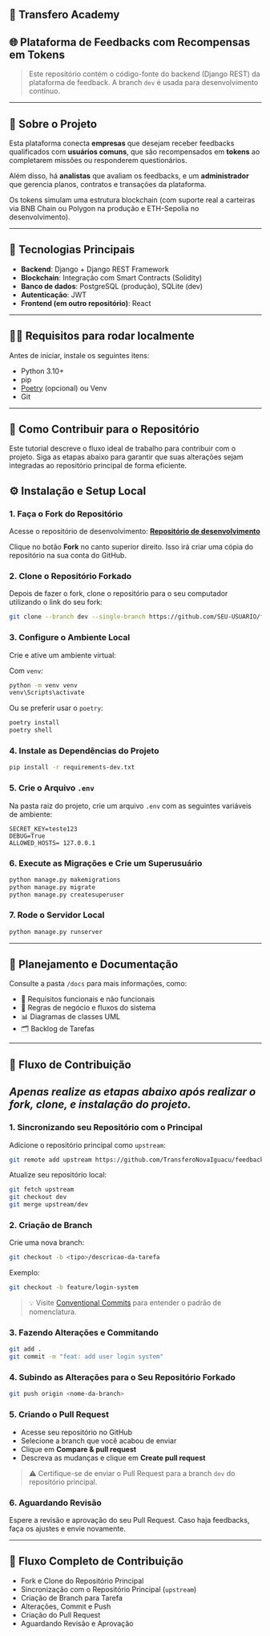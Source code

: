 ## 📘 Transfero Academy
## 🌐 Plataforma de Feedbacks com Recompensas em Tokens


> Este repositório contém o código-fonte do backend (Django REST) da plataforma de feedback. A branch `dev` é usada para desenvolvimento contínuo.

---

## 📌 Sobre o Projeto

Esta plataforma conecta **empresas** que desejam receber feedbacks qualificados com **usuários comuns**, que são recompensados em **tokens** ao completarem missões ou responderem questionários.

Além disso, há **analistas** que avaliam os feedbacks, e um **administrador** que gerencia planos, contratos e transações da plataforma.

Os tokens simulam uma estrutura blockchain (com suporte real a carteiras via BNB Chain ou Polygon na produção e ETH-Sepolia no desenvolvimento).

---

## 🚀 Tecnologias Principais

- **Backend**: Django + Django REST Framework  
- **Blockchain**: Integração com Smart Contracts (Solidity)  
- **Banco de dados**: PostgreSQL (produção), SQLite (dev)  
- **Autenticação**: JWT  
- **Frontend (em outro repositório)**: React  

---

## 🧑‍💻 Requisitos para rodar localmente

Antes de iniciar, instale os seguintes itens:

- Python 3.10+
- pip
- [Poetry](https://python-poetry.org/) (opcional) ou Venv
- Git

---

## 📝 Como Contribuir para o Repositório

Este tutorial descreve o fluxo ideal de trabalho para contribuir com o projeto. Siga as etapas abaixo para garantir que suas alterações sejam integradas ao repositório principal de forma eficiente.

## ⚙️ Instalação e Setup Local

### 1. Faça o Fork do Repositório
Acesse o repositório de desenvolvimento: **[Repositório de desenvolvimento](https://github.com/TransferoNovaIguacu/feedback-company-backend/tree/dev)**

Clique no botão **Fork** no canto superior direito. Isso irá criar uma cópia do repositório na sua conta do GitHub.

### 2. Clone o Repositório Forkado
Depois de fazer o fork, clone o repositório para o seu computador utilizando o link do seu fork:

```bash
git clone --branch dev --single-branch https://github.com/SEU-USUARIO/feedback-company-backend.git
```

### 3. Configure o Ambiente Local

Crie e ative um ambiente virtual:

Com `venv`:

```bash
python -m venv venv
venv\Scripts\activate
```

Ou se preferir usar o `poetry`:

```bash
poetry install
poetry shell
```

### 4. Instale as Dependências do Projeto

```bash
pip install -r requirements-dev.txt
```

### 5. Crie o Arquivo `.env`

Na pasta raiz do projeto, crie um arquivo `.env` com as seguintes variáveis de ambiente:

```env
SECRET_KEY=teste123
DEBUG=True
ALLOWED_HOSTS= 127.0.0.1
```

### 6. Execute as Migrações e Crie um Superusuário

```bash
python manage.py makemigrations
python manage.py migrate
python manage.py createsuperuser
```

### 7. Rode o Servidor Local

```bash
python manage.py runserver
```

---

## 🧠 Planejamento e Documentação

Consulte a pasta `/docs` para mais informações, como:

- 📄 Requisitos funcionais e não funcionais
- 🧭 Regras de negócio e fluxos do sistema
- 📊 Diagramas de classes UML
- 🗂️ Backlog de Tarefas

---

## 👥 Fluxo de Contribuição

## *Apenas realize as etapas abaixo após realizar o fork, clone, e instalação do projeto.*

### 1. Sincronizando seu Repositório com o Principal

Adicione o repositório principal como `upstream`:

```bash
git remote add upstream https://github.com/TransferoNovaIguacu/feedback-company-backend.git
```

Atualize seu repositório local:

```bash
git fetch upstream
git checkout dev
git merge upstream/dev
```

### 2. Criação de Branch

Crie uma nova branch:

```bash
git checkout -b <tipo>/descricao-da-tarefa
```

Exemplo:

```bash
git checkout -b feature/login-system
```

> 💡 Visite [Conventional Commits](https://www.conventionalcommits.org/pt-br/v1.0.0/) para entender o padrão de nomenclatura.

### 3. Fazendo Alterações e Commitando

```bash
git add .
git commit -m "feat: add user login system"
```

### 4. Subindo as Alterações para o Seu Repositório Forkado

```bash
git push origin <nome-da-branch>
```

### 5. Criando o Pull Request

- Acesse seu repositório no GitHub
- Selecione a branch que você acabou de enviar
- Clique em **Compare & pull request**
- Descreva as mudanças e clique em **Create pull request**

> ⚠️ Certifique-se de enviar o Pull Request para a branch `dev` do repositório principal.

### 6. Aguardando Revisão

Espere a revisão e aprovação do seu Pull Request. Caso haja feedbacks, faça os ajustes e envie novamente.

---

## 🚧 Fluxo Completo de Contribuição

- Fork e Clone do Repositório Principal
- Sincronização com o Repositório Principal (`upstream`)
- Criação de Branch para Tarefa
- Alterações, Commit e Push
- Criação do Pull Request
- Aguardando Revisão e Aprovação

